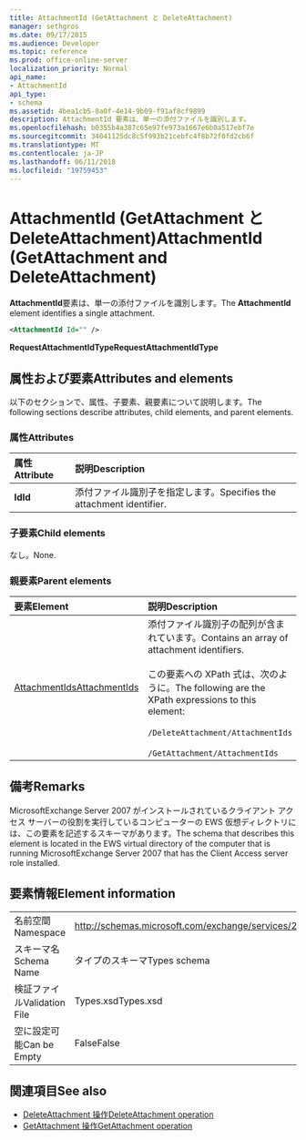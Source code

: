 ```yaml
---
title: AttachmentId (GetAttachment と DeleteAttachment)
manager: sethgros
ms.date: 09/17/2015
ms.audience: Developer
ms.topic: reference
ms.prod: office-online-server
localization_priority: Normal
api_name:
- AttachmentId
api_type:
- schema
ms.assetid: 4bea1cb5-0a0f-4e14-9b09-f91af8cf9899
description: AttachmentId 要素は、単一の添付ファイルを識別します。
ms.openlocfilehash: b0355b4a387c65e97fe973a1667e6b0a517ebf7e
ms.sourcegitcommit: 34041125dc8c5f993b21cebfc4f8b72f0fd2cb6f
ms.translationtype: MT
ms.contentlocale: ja-JP
ms.lasthandoff: 06/11/2018
ms.locfileid: "19759453"
---
```

# <a name="attachmentid-getattachment-and-deleteattachment"></a><span data-ttu-id="d5255-103">AttachmentId (GetAttachment と DeleteAttachment)</span><span class="sxs-lookup"><span data-stu-id="d5255-103">AttachmentId (GetAttachment and DeleteAttachment)</span></span>

<span data-ttu-id="d5255-104">**AttachmentId**要素は、単一の添付ファイルを識別します。</span><span class="sxs-lookup"><span data-stu-id="d5255-104">The **AttachmentId** element identifies a single attachment.</span></span> 
  
```xml
<AttachmentId Id="" />
```

 <span data-ttu-id="d5255-105">**RequestAttachmentIdType**</span><span class="sxs-lookup"><span data-stu-id="d5255-105">**RequestAttachmentIdType**</span></span>
## <a name="attributes-and-elements"></a><span data-ttu-id="d5255-106">属性および要素</span><span class="sxs-lookup"><span data-stu-id="d5255-106">Attributes and elements</span></span>

<span data-ttu-id="d5255-107">以下のセクションで、属性、子要素、親要素について説明します。</span><span class="sxs-lookup"><span data-stu-id="d5255-107">The following sections describe attributes, child elements, and parent elements.</span></span>
  
### <a name="attributes"></a><span data-ttu-id="d5255-108">属性</span><span class="sxs-lookup"><span data-stu-id="d5255-108">Attributes</span></span>

|<span data-ttu-id="d5255-109">**属性**</span><span class="sxs-lookup"><span data-stu-id="d5255-109">**Attribute**</span></span>|<span data-ttu-id="d5255-110">**説明**</span><span class="sxs-lookup"><span data-stu-id="d5255-110">**Description**</span></span>|
|:-----|:-----|
|<span data-ttu-id="d5255-111">**Id**</span><span class="sxs-lookup"><span data-stu-id="d5255-111">**Id**</span></span> <br/> |<span data-ttu-id="d5255-112">添付ファイル識別子を指定します。</span><span class="sxs-lookup"><span data-stu-id="d5255-112">Specifies the attachment identifier.</span></span>  <br/> |
   
### <a name="child-elements"></a><span data-ttu-id="d5255-113">子要素</span><span class="sxs-lookup"><span data-stu-id="d5255-113">Child elements</span></span>

<span data-ttu-id="d5255-114">なし。</span><span class="sxs-lookup"><span data-stu-id="d5255-114">None.</span></span>
  
### <a name="parent-elements"></a><span data-ttu-id="d5255-115">親要素</span><span class="sxs-lookup"><span data-stu-id="d5255-115">Parent elements</span></span>

|<span data-ttu-id="d5255-116">**要素**</span><span class="sxs-lookup"><span data-stu-id="d5255-116">**Element**</span></span>|<span data-ttu-id="d5255-117">**説明**</span><span class="sxs-lookup"><span data-stu-id="d5255-117">**Description**</span></span>|
|:-----|:-----|
|[<span data-ttu-id="d5255-118">AttachmentIds</span><span class="sxs-lookup"><span data-stu-id="d5255-118">AttachmentIds</span></span>](attachmentids.md) <br/> | <span data-ttu-id="d5255-119">添付ファイル識別子の配列が含まれています。</span><span class="sxs-lookup"><span data-stu-id="d5255-119">Contains an array of attachment identifiers.</span></span><br/><br/>  <span data-ttu-id="d5255-120">この要素への XPath 式は、次のように。</span><span class="sxs-lookup"><span data-stu-id="d5255-120">The following are the XPath expressions to this element:</span></span><br/><br/>`/DeleteAttachment/AttachmentIds`<br/><br/>`/GetAttachment/AttachmentIds` <br/> |
   
## <a name="remarks"></a><span data-ttu-id="d5255-121">備考</span><span class="sxs-lookup"><span data-stu-id="d5255-121">Remarks</span></span>

<span data-ttu-id="d5255-122">MicrosoftExchange Server 2007 がインストールされているクライアント アクセス サーバーの役割を実行しているコンピューターの EWS 仮想ディレクトリには、この要素を記述するスキーマがあります。</span><span class="sxs-lookup"><span data-stu-id="d5255-122">The schema that describes this element is located in the EWS virtual directory of the computer that is running MicrosoftExchange Server 2007 that has the Client Access server role installed.</span></span>
  
## <a name="element-information"></a><span data-ttu-id="d5255-123">要素情報</span><span class="sxs-lookup"><span data-stu-id="d5255-123">Element information</span></span>

|||
|:-----|:-----|
|<span data-ttu-id="d5255-124">名前空間</span><span class="sxs-lookup"><span data-stu-id="d5255-124">Namespace</span></span>  <br/> |http://schemas.microsoft.com/exchange/services/2006/types  <br/> |
|<span data-ttu-id="d5255-125">スキーマ名</span><span class="sxs-lookup"><span data-stu-id="d5255-125">Schema Name</span></span>  <br/> |<span data-ttu-id="d5255-126">タイプのスキーマ</span><span class="sxs-lookup"><span data-stu-id="d5255-126">Types schema</span></span>  <br/> |
|<span data-ttu-id="d5255-127">検証ファイル</span><span class="sxs-lookup"><span data-stu-id="d5255-127">Validation File</span></span>  <br/> |<span data-ttu-id="d5255-128">Types.xsd</span><span class="sxs-lookup"><span data-stu-id="d5255-128">Types.xsd</span></span>  <br/> |
|<span data-ttu-id="d5255-129">空に設定可能</span><span class="sxs-lookup"><span data-stu-id="d5255-129">Can be Empty</span></span>  <br/> |<span data-ttu-id="d5255-130">False</span><span class="sxs-lookup"><span data-stu-id="d5255-130">False</span></span>  <br/> |
   
## <a name="see-also"></a><span data-ttu-id="d5255-131">関連項目</span><span class="sxs-lookup"><span data-stu-id="d5255-131">See also</span></span>

- [<span data-ttu-id="d5255-132">DeleteAttachment 操作</span><span class="sxs-lookup"><span data-stu-id="d5255-132">DeleteAttachment operation</span></span>](deleteattachment-operation.md)
- [<span data-ttu-id="d5255-133">GetAttachment 操作</span><span class="sxs-lookup"><span data-stu-id="d5255-133">GetAttachment operation</span></span>](getattachment-operation.md)

